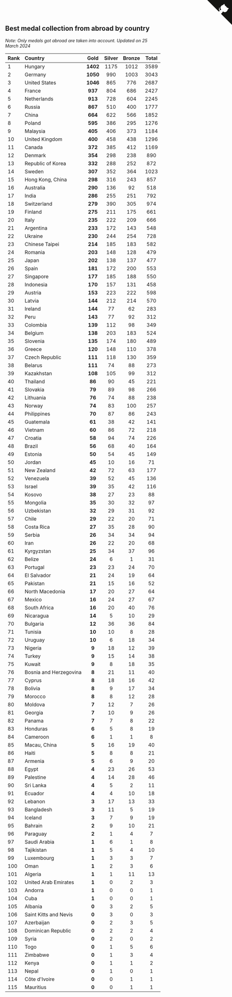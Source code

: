 ## Best medal collection from abroad by country

*Note: Only medals got abroad are taken into account.*
*Updated on 25 March 2024*

| Rank | Country | Gold | Silver | Bronze | Total |
| :--- | :--- | :--: | :--: | :--: | :--: |
| 1 | Hungary | **1402** | 1175 | 1012 | 3589 |
| 2 | Germany | **1050** | 990 | 1003 | 3043 |
| 3 | United States | **1046** | 865 | 776 | 2687 |
| 4 | France | **937** | 804 | 686 | 2427 |
| 5 | Netherlands | **913** | 728 | 604 | 2245 |
| 6 | Russia | **867** | 510 | 400 | 1777 |
| 7 | China | **664** | 622 | 566 | 1852 |
| 8 | Poland | **595** | 386 | 295 | 1276 |
| 9 | Malaysia | **405** | 406 | 373 | 1184 |
| 10 | United Kingdom | **400** | 458 | 438 | 1296 |
| 11 | Canada | **372** | 385 | 412 | 1169 |
| 12 | Denmark | **354** | 298 | 238 | 890 |
| 13 | Republic of Korea | **332** | 288 | 252 | 872 |
| 14 | Sweden | **307** | 352 | 364 | 1023 |
| 15 | Hong Kong, China | **298** | 316 | 243 | 857 |
| 16 | Australia | **290** | 136 | 92 | 518 |
| 17 | India | **286** | 255 | 251 | 792 |
| 18 | Switzerland | **279** | 390 | 305 | 974 |
| 19 | Finland | **275** | 211 | 175 | 661 |
| 20 | Italy | **235** | 222 | 209 | 666 |
| 21 | Argentina | **233** | 172 | 143 | 548 |
| 22 | Ukraine | **230** | 244 | 254 | 728 |
| 23 | Chinese Taipei | **214** | 185 | 183 | 582 |
| 24 | Romania | **203** | 148 | 128 | 479 |
| 25 | Japan | **202** | 138 | 137 | 477 |
| 26 | Spain | **181** | 172 | 200 | 553 |
| 27 | Singapore | **177** | 185 | 188 | 550 |
| 28 | Indonesia | **170** | 157 | 131 | 458 |
| 29 | Austria | **153** | 223 | 222 | 598 |
| 30 | Latvia | **144** | 212 | 214 | 570 |
| 31 | Ireland | **144** | 77 | 62 | 283 |
| 32 | Peru | **143** | 77 | 92 | 312 |
| 33 | Colombia | **139** | 112 | 98 | 349 |
| 34 | Belgium | **138** | 203 | 183 | 524 |
| 35 | Slovenia | **135** | 174 | 180 | 489 |
| 36 | Greece | **120** | 148 | 110 | 378 |
| 37 | Czech Republic | **111** | 118 | 130 | 359 |
| 38 | Belarus | **111** | 74 | 88 | 273 |
| 39 | Kazakhstan | **108** | 105 | 99 | 312 |
| 40 | Thailand | **86** | 90 | 45 | 221 |
| 41 | Slovakia | **79** | 89 | 98 | 266 |
| 42 | Lithuania | **76** | 74 | 88 | 238 |
| 43 | Norway | **74** | 83 | 100 | 257 |
| 44 | Philippines | **70** | 87 | 86 | 243 |
| 45 | Guatemala | **61** | 38 | 42 | 141 |
| 46 | Vietnam | **60** | 86 | 72 | 218 |
| 47 | Croatia | **58** | 94 | 74 | 226 |
| 48 | Brazil | **56** | 68 | 40 | 164 |
| 49 | Estonia | **50** | 54 | 45 | 149 |
| 50 | Jordan | **45** | 10 | 16 | 71 |
| 51 | New Zealand | **42** | 72 | 63 | 177 |
| 52 | Venezuela | **39** | 52 | 45 | 136 |
| 53 | Israel | **39** | 35 | 42 | 116 |
| 54 | Kosovo | **38** | 27 | 23 | 88 |
| 55 | Mongolia | **35** | 30 | 32 | 97 |
| 56 | Uzbekistan | **32** | 29 | 31 | 92 |
| 57 | Chile | **29** | 22 | 20 | 71 |
| 58 | Costa Rica | **27** | 35 | 28 | 90 |
| 59 | Serbia | **26** | 34 | 34 | 94 |
| 60 | Iran | **26** | 22 | 20 | 68 |
| 61 | Kyrgyzstan | **25** | 34 | 37 | 96 |
| 62 | Belize | **24** | 6 | 1 | 31 |
| 63 | Portugal | **23** | 23 | 24 | 70 |
| 64 | El Salvador | **21** | 24 | 19 | 64 |
| 65 | Pakistan | **21** | 15 | 16 | 52 |
| 66 | North Macedonia | **17** | 20 | 27 | 64 |
| 67 | Mexico | **16** | 24 | 27 | 67 |
| 68 | South Africa | **16** | 20 | 40 | 76 |
| 69 | Nicaragua | **14** | 5 | 10 | 29 |
| 70 | Bulgaria | **12** | 36 | 36 | 84 |
| 71 | Tunisia | **10** | 10 | 8 | 28 |
| 72 | Uruguay | **10** | 6 | 18 | 34 |
| 73 | Nigeria | **9** | 18 | 12 | 39 |
| 74 | Turkey | **9** | 15 | 14 | 38 |
| 75 | Kuwait | **9** | 8 | 18 | 35 |
| 76 | Bosnia and Herzegovina | **8** | 21 | 11 | 40 |
| 77 | Cyprus | **8** | 18 | 16 | 42 |
| 78 | Bolivia | **8** | 9 | 17 | 34 |
| 79 | Morocco | **8** | 8 | 12 | 28 |
| 80 | Moldova | **7** | 12 | 7 | 26 |
| 81 | Georgia | **7** | 10 | 9 | 26 |
| 82 | Panama | **7** | 7 | 8 | 22 |
| 83 | Honduras | **6** | 5 | 8 | 19 |
| 84 | Cameroon | **6** | 1 | 1 | 8 |
| 85 | Macau, China | **5** | 16 | 19 | 40 |
| 86 | Haiti | **5** | 8 | 8 | 21 |
| 87 | Armenia | **5** | 6 | 9 | 20 |
| 88 | Egypt | **4** | 23 | 26 | 53 |
| 89 | Palestine | **4** | 14 | 28 | 46 |
| 90 | Sri Lanka | **4** | 5 | 2 | 11 |
| 91 | Ecuador | **4** | 4 | 10 | 18 |
| 92 | Lebanon | **3** | 17 | 13 | 33 |
| 93 | Bangladesh | **3** | 11 | 5 | 19 |
| 94 | Iceland | **3** | 7 | 9 | 19 |
| 95 | Bahrain | **2** | 9 | 10 | 21 |
| 96 | Paraguay | **2** | 1 | 4 | 7 |
| 97 | Saudi Arabia | **1** | 6 | 1 | 8 |
| 98 | Tajikistan | **1** | 5 | 4 | 10 |
| 99 | Luxembourg | **1** | 3 | 3 | 7 |
| 100 | Oman | **1** | 2 | 3 | 6 |
| 101 | Algeria | **1** | 1 | 11 | 13 |
| 102 | United Arab Emirates | **1** | 0 | 2 | 3 |
| 103 | Andorra | **1** | 0 | 0 | 1 |
| 104 | Cuba | **1** | 0 | 0 | 1 |
| 105 | Albania | **0** | 3 | 2 | 5 |
| 106 | Saint Kitts and Nevis | **0** | 3 | 0 | 3 |
| 107 | Azerbaijan | **0** | 2 | 3 | 5 |
| 108 | Dominican Republic | **0** | 2 | 2 | 4 |
| 109 | Syria | **0** | 2 | 0 | 2 |
| 110 | Togo | **0** | 1 | 5 | 6 |
| 111 | Zimbabwe | **0** | 1 | 3 | 4 |
| 112 | Kenya | **0** | 1 | 1 | 2 |
| 113 | Nepal | **0** | 1 | 0 | 1 |
| 114 | Côte d'Ivoire | **0** | 0 | 1 | 1 |
| 115 | Mauritius | **0** | 0 | 1 | 1 |


<a href="https://github.com/JustinTimeCuber/wca_statistics" class="github-corner" aria-label="View source on Github"><svg width="80" height="80" viewBox="0 0 250 250" style="fill:#151513; color:#fff; position: absolute; top: 0; border: 0; right: 0;" aria-hidden="true"><path d="M0,0 L115,115 L130,115 L142,142 L250,250 L250,0 Z"></path><path d="M128.3,109.0 C113.8,99.7 119.0,89.6 119.0,89.6 C122.0,82.7 120.5,78.6 120.5,78.6 C119.2,72.0 123.4,76.3 123.4,76.3 C127.3,80.9 125.5,87.3 125.5,87.3 C122.9,97.6 130.6,101.9 134.4,103.2" fill="currentColor" style="transform-origin: 130px 106px;" class="octo-arm"></path><path d="M115.0,115.0 C114.9,115.1 118.7,116.5 119.8,115.4 L133.7,101.6 C136.9,99.2 139.9,98.4 142.2,98.6 C133.8,88.0 127.5,74.4 143.8,58.0 C148.5,53.4 154.0,51.2 159.7,51.0 C160.3,49.4 163.2,43.6 171.4,40.1 C171.4,40.1 176.1,42.5 178.8,56.2 C183.1,58.6 187.2,61.8 190.9,65.4 C194.5,69.0 197.7,73.2 200.1,77.6 C213.8,80.2 216.3,84.9 216.3,84.9 C212.7,93.1 206.9,96.0 205.4,96.6 C205.1,102.4 203.0,107.8 198.3,112.5 C181.9,128.9 168.3,122.5 157.7,114.1 C157.9,116.9 156.7,120.9 152.7,124.9 L141.0,136.5 C139.8,137.7 141.6,141.9 141.8,141.8 Z" fill="currentColor" class="octo-body"></path></svg></a><style>.github-corner:hover .octo-arm{animation:octocat-wave 560ms ease-in-out}@keyframes octocat-wave{0%,100%{transform:rotate(0)}20%,60%{transform:rotate(-25deg)}40%,80%{transform:rotate(10deg)}}@media (max-width:500px){.github-corner:hover .octo-arm{animation:none}.github-corner .octo-arm{animation:octocat-wave 560ms ease-in-out}}</style>
